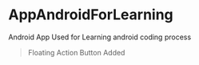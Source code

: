 # AppAndroidForLearning
Android App Used for Learning android coding process
>Floating Action Button Added

